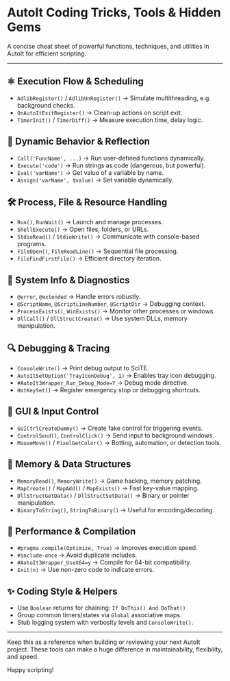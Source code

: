 # AutoIt Coding Tricks, Tools & Hidden Gems

A concise cheat sheet of powerful functions, techniques, and utilities in AutoIt for efficient scripting.

---

## ⚛️ Execution Flow & Scheduling

* `AdlibRegister()` / `AdlibUnRegister()`  → Simulate multithreading, e.g. background checks.
* `OnAutoItExitRegister()` → Clean-up actions on script exit.
* `TimerInit()` / `TimerDiff()` → Measure execution time, delay logic.

## 🧠 Dynamic Behavior & Reflection

* `Call('FuncName', ...)` → Run user-defined functions dynamically.
* `Execute('code')` → Run strings as code (dangerous, but powerful).
* `Eval('varName')` → Get value of a variable by name.
* `Assign('varName', $value)` → Set variable dynamically.

## 🛠️ Process, File & Resource Handling

* `Run()`, `RunWait()` → Launch and manage processes.
* `ShellExecute()` → Open files, folders, or URLs.
* `StdioRead()` / `StdioWrite()` → Communicate with console-based programs.
* `FileOpen()`, `FileReadLine()` → Sequential file processing.
* `FileFindFirstFile()` → Efficient directory iteration.

## 🧠 System Info & Diagnostics

* `@error`, `@extended` → Handle errors robustly.
* `@ScriptName`, `@ScriptLineNumber`, `@ScriptDir` → Debugging context.
* `ProcessExists()`, `WinExists()` → Monitor other processes or windows.
* `DllCall()` / `DllStructCreate()` → Use system DLLs, memory manipulation.

## 🔍 Debugging & Tracing

* `ConsoleWrite()` → Print debug output to SciTE.
* `AutoItSetOption('TrayIconDebug', 1)` → Enables tray icon debugging.
* `#AutoIt3Wrapper_Run_Debug_Mode=Y` → Debug mode directive.
* `HotKeySet()` → Register emergency stop or debugging shortcuts.

## 🔹 GUI & Input Control

* `GUICtrlCreateDummy()` → Create fake control for triggering events.
* `ControlSend()`, `ControlClick()` → Send input to background windows.
* `MouseMove()` / `PixelGetColor()` → Botting, automation, or detection tools.

## 🧹 Memory & Data Structures

* `MemoryRead()`, `MemoryWrite()` → Game hacking, memory patching.
* `MapCreate()` / `MapAdd()` / `MapExists()` → Fast key-value mapping.
* `DllStructGetData()` / `DllStructSetData()` → Binary or pointer manipulation.
* `BinaryToString()`, `StringToBinary()` → Useful for encoding/decoding.

## 🚀 Performance & Compilation

* `#pragma compile(Optimize, True)` → Improves execution speed.
* `#include-once` → Avoid duplicate includes.
* `#AutoIt3Wrapper_UseX64=y` → Compile for 64-bit compatibility.
* `Exit(n)` → Use non-zero code to indicate errors.

## ✨ Coding Style & Helpers

* Use `Boolean` returns for chaining: `If DoThis() And DoThat()`
* Group common timers/states via `Global` associative maps.
* Stub logging system with verbosity levels and `ConsoleWrite()`.

---

Keep this as a reference when building or reviewing your next AutoIt project. These tools can make a huge difference in maintainability, flexibility, and speed.

Happy scripting!
